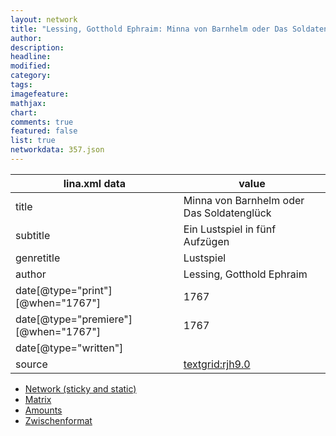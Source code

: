 ```yaml
---
layout: network
title: "Lessing, Gotthold Ephraim: Minna von Barnhelm oder Das Soldatenglück (1767)"
author:
description:
headline:
modified:
category:
tags:
imagefeature: 
mathjax: 
chart: 
comments: true
featured: false
list: true
networkdata: 357.json
---
```

lina.xml data  | value
------------- | -------------
title|Minna von Barnhelm oder Das Soldatenglück
subtitle|Ein Lustspiel in fünf Aufzügen
genretitle|Lustspiel
author|Lessing, Gotthold Ephraim
date[@type="print"][@when="1767"]|1767
date[@type="premiere"][@when="1767"]|1767
date[@type="written"]|
source|[textgrid:rjh9.0](https://textgridlab.org/1.0/tgcrud-public/rest/textgrid:rjh9.0/data)



* [Network (sticky and static)](/linas/network357)
* [Matrix](/linas/matrix357)
* [Amounts](/linas/amount357)
* [Zwischenformat](/linas/lina357 )

